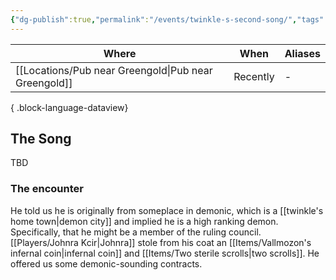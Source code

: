 ```yaml
---
{"dg-publish":true,"permalink":"/events/twinkle-s-second-song/","tags":["event"],"dgShowBacklinks":true,"dgShowLocalGraph":true,"noteIcon":"event","created":"2024-01-06T12:51:31.026+01:00","updated":"2024-01-13T10:23:24.733+01:00"}
---
```


| Where                  | When     | Aliases |
| ---------------------- | -------- | ------- |
| [[Locations/Pub near Greengold\|Pub near Greengold]] | Recently | \-      |

{ .block-language-dataview}
## The Song
TBD

### The encounter 
He told us he is originally from someplace in demonic, which is a [[twinkle's home town\|demon city]] and implied he is a high ranking demon. Specifically, that he might be a member of the ruling council.
[[Players/Johnra Kcir\|Johnra]] stole from his coat an [[Items/Vallmozon's infernal coin\|infernal coin]] and [[Items/Two sterile scrolls\|two scrolls]].
He offered us some demonic-sounding contracts.